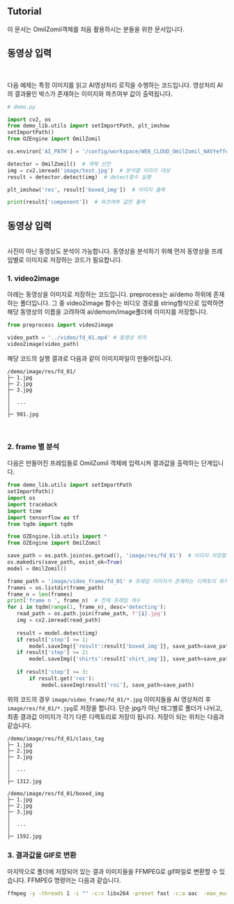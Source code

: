 ## Tutorial

이 문서는 OmilZomil객체를 처음 활용하시는 분들을 위한 문서입니다.

<h2 id="image">동영상 입력</h2>
<br>

다음 예제는 특정 이미지를 읽고 AI영상처리 로직을 수행하는 코드입니다. 영상처리 AI의 결과물인 박스가 존재하는 이미지와 파츠여부 값이 출력됩니다.
```python
# demo.py

import cv2, os
from demo_lib.utils import setImportPath, plt_imshow
setImportPath()
from OZEngine import OmilZomil

os.environ['AI_PATH'] = '/config/workspace/WEB_CLOUD_OmilZomil_NAVYeffect/ai' # ai폴더가 있는 위치

detector = OmilZomil()  # 객체 선언
img = cv2.imread('image/test.jpg')  # 분석할 이미지 대상
result = detector.detect(img)  # detect함수 실행

plt_imshow('res', result['boxed_img'])  # 이미지 출력

print(result['component'])  # 파츠여부 값만 출력
```

<h2 id="video">동영상 입력</h2>
<br>
사진이 아닌 동영상도 분석이 가능합니다. 동영상을 분석하기 위해 먼저 동영상을 프레임별로 이미지로 저장하는 코드가 필요합니다.

<br>

<h3 id="video">1. video2image</h3>

 아래는 동영상을 이미지로 저장하는 코드입니다. preprocess는 ai/demo 하위에 존재하는 폴더입니다. 그 중 video2image 함수는 비디오 경로를 string형식으로 입력하면 해당 동영상의 이름을 고려하여 ai/demom/image폴더에 이미지를 저장합니다.

```python
from preprocess import video2image

video_path = '../video/fd_01.mp4' # 동영상 위치
video2image(video_path)
```

해당 코드의 실행 결과로 다음과 같이 이미지파일이 만들어집니다.

```
/demo/image/res/fd_01/
├─ 1.jpg
├─ 2.jpg
├─ 3.jpg
│
│  ...
│  
├─ 981.jpg
```

<br>

<h3 id="video">2. frame 별 분석</h3>
 다음은 만들어진 프레임들로 OmilZomil 객체에 입력시켜 결과값을 출력하는 단계입니다.

 ```python
from demo_lib.utils import setImportPath
setImportPath()
import os
import traceback
import time
import tensorflow as tf
from tqdm import tqdm

from OZEngine.lib.utils import *
from OZEngine import OmilZomil

save_path = os.path.join(os.getcwd(), 'image/res/fd_01')  # 이미지 저장할 위치
os.makedirs(save_path, exist_ok=True)
model = OmilZomil()

frame_path = 'image/video_frame/fd_01' # 프레임 이미지가 존재하는 디렉토리 위치
frames = os.listdir(frame_path)
frame_n = len(frames)
print('frame n ', frame_n)  # 전체 프레임 개수
for i in tqdm(range(1, frame_n), desc='detecting'):
    read_path = os.path.join(frame_path, f'{i}.jpg')
    img = cv2.imread(read_path)
    
    result = model.detect(img)
    if result['step'] >= 1:
        model.saveImg({'result':result['boxed_img']}, save_path=save_path)
    if result['step'] >= 2:
        model.saveImg({'shirts':result['shirt_img']}, save_path=save_path)
    
    if result['step'] >= 3:
        if result.get('roi'):
            model.saveImg(result['roi'], save_path=save_path)
```

위의 코드의 경우 `image/video_frame/fd_01/*.jpg` 이미지들을 AI 영상처리 후 `image/res/fd_01/*.jpg`로 저장을 합니다. 단순 jpg가 아닌 태그별로 폴더가 나뉘고, 최종 결과값 이미지가 각기 다른 디렉토리로 저장이 됩니다. 저장이 되는 위치는 다음과 같습니다.

```
/demo/image/res/fd_01/class_tag
├─ 1.jpg
├─ 2.jpg
├─ 3.jpg
│
│  ...
│  
├─ 1312.jpg
```

```
/demo/image/res/fd_01/boxed_img
├─ 1.jpg
├─ 2.jpg
├─ 3.jpg
│
│  ...
│  
├─ 1592.jpg
```

<h3 id="video">3. 결과값을 GIF로 변환</h3>

마지막으로 폴더에 저장되어 있는 결과 이미지들을 FFMPEG로 gif파일로 변환할 수 있습니다. FFMPEG 명령어는 다음과 같습니다.

```bash
ffmpeg -y -threads 1 -i "" -c:v libx264 -preset fast -c:a aac  -max_muxing_queue_size 1024 ""
```
